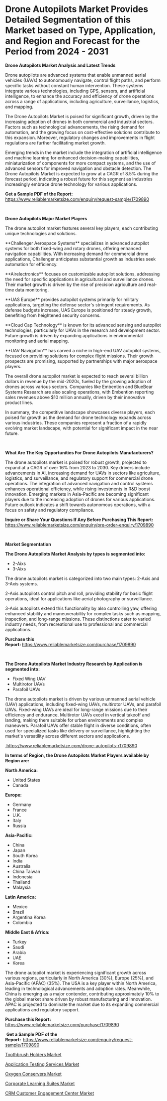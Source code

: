 <p><h1>Drone Autopilots Market Provides Detailed Segmentation of this Market based on Type, Application, and Region and Forecast for the Period from 2024 - 2031</h1></p><p><strong>Drone Autopilots Market Analysis and Latest Trends</strong></p>
<p><p>Drone autopilots are advanced systems that enable unmanned aerial vehicles (UAVs) to autonomously navigate, control flight paths, and perform specific tasks without constant human intervention. These systems integrate various technologies, including GPS, sensors, and artificial intelligence, to enhance the accuracy and efficiency of drone operations across a range of applications, including agriculture, surveillance, logistics, and mapping.</p><p>The Drone Autopilots Market is poised for significant growth, driven by the increasing adoption of drones in both commercial and industrial sectors. Factors such as technological advancements, the rising demand for automation, and the growing focus on cost-effective solutions contribute to this expansion. Moreover, regulatory changes and improvements in flight regulations are further facilitating market growth.</p><p>Emerging trends in the market include the integration of artificial intelligence and machine learning for enhanced decision-making capabilities, miniaturization of components for more compact systems, and the use of advanced sensors for improved navigation and obstacle detection. The Drone Autopilots Market is expected to grow at a CAGR of 8.5% during the forecast period, indicating a robust future for this segment as industries increasingly embrace drone technology for various applications.</p></p>
<p><strong>Get a Sample PDF of the Report:&nbsp;</strong> <a href="https://www.reliablemarketsize.com/enquiry/request-sample/1709890?utm_campaign=1262&utm_medium=2&utm_source=Github&utm_content=ia&utm_term=21102024&utm_id=drone-autopilots">https://www.reliablemarketsize.com/enquiry/request-sample/1709890</a></p>
<p>&nbsp;</p>
<p><strong>Drone Autopilots Major Market Players</strong></p>
<p><p>The drone autopilot market features several key players, each contributing unique technologies and solutions. </p><p>**Challenger Aerospace Systems** specializes in advanced autopilot systems for both fixed-wing and rotary drones, offering enhanced navigation capabilities. With increasing demand for commercial drone applications, Challenger anticipates substantial growth as industries seek automation for efficiency.</p><p>**Airelectronics** focuses on customizable autopilot solutions, addressing the need for specific applications in agricultural and surveillance drones. Their market growth is driven by the rise of precision agriculture and real-time data monitoring.</p><p>**UAS Europe** provides autopilot systems primarily for military applications, targeting the defense sector's stringent requirements. As defense budgets increase, UAS Europe is positioned for steady growth, benefiting from heightened security concerns.</p><p>**Cloud Cap Technology** is known for its advanced sensing and autopilot technologies, particularly for UAVs in the research and development sector. Future growth is driven by expanding applications in environmental monitoring and aerial mapping.</p><p>**UAV Navigation** has carved a niche in high-end UAV autopilot systems, focused on providing solutions for complex flight missions. Their growth prospects are promising, supported by partnerships with major aerospace players.</p><p>The overall drone autopilot market is expected to reach several billion dollars in revenue by the mid-2020s, fueled by the growing adoption of drones across various sectors. Companies like Embention and BlueBear Systems Research are also scaling operations, with Embention reporting sales revenues above $10 million annually, driven by their innovative product lines.</p><p>In summary, the competitive landscape showcases diverse players, each poised for growth as the demand for drone technology expands across various industries. These companies represent a fraction of a rapidly evolving market landscape, with potential for significant impact in the near future.</p></p>
<p>&nbsp;</p>
<p><strong>What Are The Key Opportunities For Drone Autopilots Manufacturers?</strong></p>
<p><p>The drone autopilots market is poised for robust growth, projected to expand at a CAGR of over 16% from 2023 to 2030. Key drivers include advancements in AI, increasing demand for UAVs in sectors like agriculture, logistics, and surveillance, and regulatory support for commercial drone operations. The integration of advanced navigation and control systems enhances operational efficiency, while rising investments in R&D boost innovation. Emerging markets in Asia-Pacific are becoming significant players due to the increasing adoption of drones for various applications. Future outlook indicates a shift towards autonomous operations, with a focus on safety and regulatory compliance.</p></p>
<p><strong>Inquire or Share Your Questions If Any Before Purchasing This Report:</strong> <a href="https://www.reliablemarketsize.com/enquiry/pre-order-enquiry/1709890?utm_campaign=1262&utm_medium=2&utm_source=Github&utm_content=ia&utm_term=21102024&utm_id=drone-autopilots">https://www.reliablemarketsize.com/enquiry/pre-order-enquiry/1709890</a></p>
<p>&nbsp;</p>
<p><strong>Market Segmentation</strong></p>
<p><strong>The Drone Autopilots Market Analysis by types is segmented into:</strong></p>
<p><ul><li>2-Aixs</li><li>3-Aixs</li></ul></p>
<p><p>The drone autopilots market is categorized into two main types: 2-Axis and 3-Axis systems. </p><p>2-Axis autopilots control pitch and roll, providing stability for basic flight operations, ideal for applications like aerial photography or surveillance. </p><p>3-Axis autopilots extend this functionality by also controlling yaw, offering enhanced stability and maneuverability for complex tasks such as mapping, inspection, and long-range missions. These distinctions cater to varied industry needs, from recreational use to professional and commercial applications.</p></p>
<p><strong>Purchase this Report:&nbsp;</strong><a href="https://www.reliablemarketsize.com/purchase/1709890?utm_campaign=1262&utm_medium=2&utm_source=Github&utm_content=ia&utm_term=21102024&utm_id=drone-autopilots">https://www.reliablemarketsize.com/purchase/1709890</a></p>
<p>&nbsp;</p>
<p><strong>The Drone Autopilots Market Industry Research by Application is segmented into:</strong></p>
<p><ul><li>Fixed Wing UAV</li><li>Multirotor UAVs</li><li>Parafoil UAVs</li></ul></p>
<p><p>The drone autopilots market is driven by various unmanned aerial vehicle (UAV) applications, including fixed-wing UAVs, multirotor UAVs, and parafoil UAVs. Fixed-wing UAVs are ideal for long-range missions due to their efficiency and endurance. Multirotor UAVs excel in vertical takeoff and landing, making them suitable for urban environments and complex maneuvers. Parafoil UAVs offer stable flight in diverse conditions, often used for specialized tasks like delivery or surveillance, highlighting the market's versatility across different sectors and applications.</p></p>
<p><a href="https://www.reliablemarketsize.com/drone-autopilots-r1709890?utm_campaign=1262&utm_medium=2&utm_source=Github&utm_content=ia&utm_term=21102024&utm_id=drone-autopilots">&nbsp;https://www.reliablemarketsize.com/drone-autopilots-r1709890</a></p>
<p><strong>In terms of Region, the Drone Autopilots Market Players available by Region are:</strong></p>
<p>
    <p> <strong> North America: </strong>
        <ul>
            <li>United States</li>
            <li>Canada</li>
        </ul>
        </p> 
    <p> <strong> Europe: </strong>
        <ul>
            <li>Germany</li>
            <li>France</li>
            <li>U.K.</li>
            <li>Italy</li>
            <li>Russia</li>
        </ul>
        </p> 
    <p> <strong> Asia-Pacific: </strong>
        <ul>
            <li>China</li>
            <li>Japan</li>
            <li>South Korea</li>
            <li>India</li>
            <li>Australia</li>
            <li>China Taiwan</li>
            <li>Indonesia</li>
            <li>Thailand</li>
            <li>Malaysia</li>
        </ul>
        </p> 
    <p> <strong> Latin America: </strong>
        <ul>
            <li>Mexico</li>
            <li>Brazil</li>
            <li>Argentina Korea</li>
            <li>Colombia</li>
        </ul>
        </p> 
    <p> <strong> Middle East & Africa: </strong>
        <ul>
            <li>Turkey</li>
            <li>Saudi</li>
            <li>Arabia</li>
            <li>UAE</li>
            <li>Korea</li>
        </ul>
    </p>
    </p>
<p><p>The drone autopilot market is experiencing significant growth across various regions, particularly in North America (30%), Europe (25%), and Asia-Pacific (APAC) (35%). The USA is a key player within North America, leading in technological advancements and adoption rates. Meanwhile, China is emerging as a major contender, contributing approximately 10% to the global market share driven by robust manufacturing and innovation. APAC is projected to dominate the market due to its expanding commercial applications and regulatory support.</p></p>
<p><strong>Purchase this Report: </strong><a href="https://www.reliablemarketsize.com/purchase/1709890?utm_campaign=1262&utm_medium=2&utm_source=Github&utm_content=ia&utm_term=21102024&utm_id=drone-autopilots">https://www.reliablemarketsize.com/purchase/1709890</a></p>
<p>&nbsp;<strong>Get a Sample PDF of the Report:&nbsp;&nbsp;</strong><a href="https://www.reliablemarketsize.com/enquiry/request-sample/1709890?utm_campaign=1262&utm_medium=2&utm_source=Github&utm_content=ia&utm_term=21102024&utm_id=drone-autopilots">https://www.reliablemarketsize.com/enquiry/request-sample/1709890</a></p>
<p><strong></strong></p>
<p><p><a href="https://github.com/sofayahoo2023/Market-Research-Report-List-6/blob/main/toothbrush-holders-market.md?utm_campaign=1262&utm_medium=2&utm_source=Github&utm_content=ia&utm_term=21102024&utm_id=drone-autopilots">Toothbrush Holders Market</a></p><p><a href="https://www.linkedin.com/pulse/application-testing-services-market-investigation-industry-owgge?utm_campaign=1262&utm_medium=2&utm_source=Github&utm_content=ia&utm_term=21102024&utm_id=drone-autopilots">Application Testing Services Market</a></p><p><a href="https://github.com/wwwkeltoum/Market-Research-Report-List-5/blob/main/oxygen-conservers-market.md?utm_campaign=1262&utm_medium=2&utm_source=Github&utm_content=ia&utm_term=21102024&utm_id=drone-autopilots">Oxygen Conservers Market</a></p><p><a href="https://www.linkedin.com/pulse/corporate-learning-suites-value-chain-analysis-from-raw-materials-uxz7e?utm_campaign=1262&utm_medium=2&utm_source=Github&utm_content=ia&utm_term=21102024&utm_id=drone-autopilots">Corporate Learning Suites Market</a></p><p><a href="https://www.linkedin.com/pulse/crm-customer-engagement-center-market-global-share-ranking-piwke?utm_campaign=1262&utm_medium=2&utm_source=Github&utm_content=ia&utm_term=21102024&utm_id=drone-autopilots">CRM Customer Engagement Center Market</a></p></p>